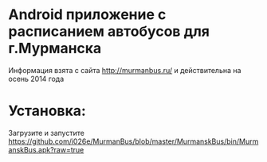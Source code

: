 Android приложение с расписанием автобусов для г.Мурманска
==========================================================
Информация взята с сайта http://murmanbus.ru/ и
действительна на осень 2014 года


Установка:
=========
Загрузите и запустите https://github.com/i026e/MurmanBus/blob/master/MurmanskBus/bin/MurmanskBus.apk?raw=true




